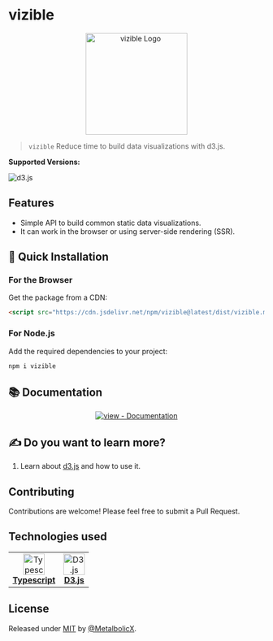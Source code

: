 # vizible

<div align="center">
  <img src="./images/logo.png" alt="vizible Logo" width="200" height="200" />
</div>

> `vizible` Reduce time to build data visualizations with d3.js.

**Supported Versions:**

![d3.js](https://img.shields.io/badge/d3.js->=7.x.x-blue)


## Features

- Simple API to build common static data visualizations.
- It can work in the browser or using server-side rendering (SSR).

## 🚀 Quick Installation

### For the Browser

Get the package from a CDN:

```html
<script src="https://cdn.jsdelivr.net/npm/vizible@latest/dist/vizible.mjs"></script>
```

### For Node.js

Add the required dependencies to your project:

```sh
npm i vizible
```

## 📚 Documentation

<div align="center">

  [![view - Documentation](https://img.shields.io/badge/view-Documentation-blue?style=for-the-badge)](https://metalbolicx.github.io/vizible/)

</div>

## ✍ Do you want to learn more?

 1. Learn about [d3.js](https://d3js.org/) and how to use it.

## Contributing

Contributions are welcome! Please feel free to submit a Pull Request.

## Technologies used

<table style="border: none;">
  <tr>
    <td align="center">
      <a href="https://www.typescriptlang.org/" target="_blank">
        <img src="https://upload.wikimedia.org/wikipedia/commons/4/4c/Typescript_logo_2020.svg" alt="Typescript" width="42" height="42" /><br/>
        <b>Typescript</b><br/>
      </a>
    </td>
    <td align="center">
      <a href="https://d3js.org/" target="_blank">
        <img src="https://upload.wikimedia.org/wikipedia/commons/1/15/Logo_D3.svg" alt="D3.js" width="42" height="42" /><br/>
        <b>D3.js</b><br/>
      </a>
    </td>
  </tr>
</table>

## License

Released under [MIT](/LICENSE) by [@MetalbolicX](https://github.com/MetalbolicX).
